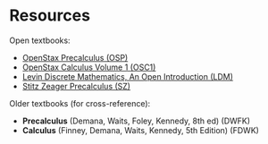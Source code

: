# Resources

Open textbooks:

- [OpenStax Precalculus (OSP)](https://openstax.org/details/books/precalculus)
- [OpenStax Calculus Volume 1 (OSC1)](https://openstax.org/details/books/calculus-volume-1)
- [Levin Discrete Mathematics, An Open Introduction (LDM)](http://discrete.openmathbooks.org/dmoi3.html)
- [Stitz Zeager Precalculus (SZ)](https://www.stitz-zeager.com/)

Older textbooks (for cross-reference):

- __Precalculus__ (Demana, Waits, Foley, Kennedy, 8th ed) (DWFK)
- __Calculus__ (Finney, Demana, Waits, Kennedy, 5th Edition) (FDWK)

